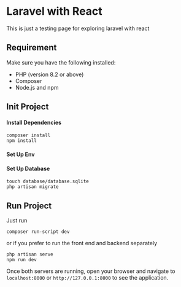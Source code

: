 # Laravel with React

This is just a testing page for exploring laravel with react

## Requirement
Make sure you have the following installed:
- PHP (version 8.2 or above)
- Composer
- Node.js and npm

## Init Project

#### Install Dependencies
```
composer install
npm install
```

#### Set Up Env


#### Set Up Database
```
touch database/database.sqlite
php artisan migrate
```


## Run Project

Just run
```
composer run-script dev
```

or if you prefer to run the front end and backend separately
```
php artisan serve
npm run dev
```

Once both servers are running, open your browser and navigate to `localhost:8000` or `http://127.0.0.1:8000` to see the application.